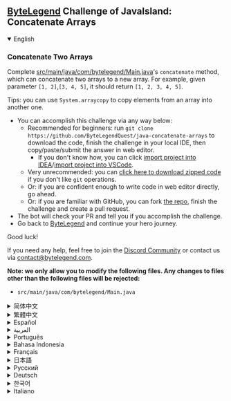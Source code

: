 ## [ByteLegend](https://bytelegend.com) Challenge of JavaIsland: Concatenate Arrays

<details open='true'>
<summary>English</summary>

### Concatenate Two Arrays

Complete [src/main/java/com/bytelegend/Main.java](https://github.com/ByteLegendQuest/java-concatenate-arrays/blob/main/src/main/java/com/bytelegend/Main.java)'s `concatenate` method, which can concatenate two arrays to a new array.
For example, given parameter `[1, 2]`,`[3, 4, 5]`, it should return `[1, 2, 3, 4, 5]`.

Tips: you can use `System.arraycopy` to copy elements from an array into another one.

- You can accomplish this challenge via any way below:
  - Recommended for beginners: run `git clone https://github.com/ByteLegendQuest/java-concatenate-arrays` to download the code,
    finish the challenge in your local IDE, then copy/paste/submit the answer in web editor.
    - If you don't know how, you can click [import project into IDEA](https://github.com/ByteLegendQuest/java-concatenate-arrays/blob/main/docs/en/clone-and-import.md)/[import project into VSCode](https://github.com/ByteLegendQuest/java-concatenate-arrays/blob/main/docs/en/clone-and-import-vscode.md).
  - Very unrecommended: you can [click here to download zipped code](https://codeload.github.com/ByteLegendQuest/java-concatenate-arrays/zip/refs/heads/main) if you don't like `git` operations.
  - Or: if you are confident enough to write code in web editor directly, go ahead.
  - Or: if you are familiar with GitHub, you can fork [the repo](https://github.com/ByteLegendQuest/java-concatenate-arrays), finish the challenge and create a pull request.
- The bot will check your PR and tell you if you accomplish the challenge.
- Go back to [ByteLegend](https://bytelegend.com) and continue your hero journey.

Good luck!

If you need any help, feel free to join the [Discord Community](https://discord.gg/35RreUUGWt) or contact us via [contact@bytelegend.com](mailto:contact@bytelegend.com).

**Note: we only allow you to modify the following files.
Any changes to files other than the following files will be rejected:**

- `src/main/java/com/bytelegend/Main.java`

</details>

<details>
<summary>简体中文</summary>

### 连接两个<ruby>数组<rt>Array</rt></ruby>

实现[src/main/java/com/bytelegend/Main.java](https://github.com/ByteLegendQuest/java-concatenate-arrays/blob/main/src/main/java/com/bytelegend/Main.java)中的`concatenate`方法，使之能将两个数组连接成一个新的数组。
例如，给定数组`[1, 2]`,`[3, 4, 5]`，返回`[1, 2, 3, 4, 5]`。

提示：你可以使用`System.arraycopy()`方法来拷贝数组中的元素。

- 你可以使用以下任意一种方法完成挑战：
  - 初学者推荐：运行`git clone https://git.bytelegend.com/ByteLegendQuest/java-concatenate-arrays`将代码下载到本地，在本地使用IDE调试完成后复制到网页编辑器里提交。
    - 如果你不知道怎么做，可以点击[导入IDEA](https://github.com/ByteLegendQuest/java-concatenate-arrays/blob/main/docs/zh_hans/clone-and-import.md)/[导入VSCode](https://github.com/ByteLegendQuest/java-concatenate-arrays/blob/main/docs/zh_hans/clone-and-import-vscode.md)。
  - 非常不推荐：如果你实在不喜欢`git`命令行操作，你可以[点击这里直接下载打包好的代码](https://ghcodeload.bytelegend.com/ByteLegendQuest/java-concatenate-arrays/zip/refs/heads/main)。
  - 或者：如果你非常自信不需要下载代码到本地调试，可以使用网页编辑器直接提交。
  - 或者：如果你对GitHub非常熟悉，你可以fork[这个仓库](https://github.com/ByteLegendQuest/java-concatenate-arrays)、完成挑战后，创建一个Pull Request。
- 机器人将会检查你的答案，告诉你你是否通过了挑战。
- 回到[字节传说](https://bytelegend.com)，然后继续你的英雄旅程。

祝你好运！

如果你需要任何帮助，欢迎加入官方玩家QQ群（在[首页](https://bytelegend.com)右下角的`联系 & 关于`菜单里可以找到入群方式）或者[Discord社区](https://discord.gg/PvmqK3hF)，或email至[contact@bytelegend.com](mailto:contact@bytelegend.com)。

**注意：我们只允许您修改以下文件，任何对其他文件的修改都会被拒绝：**

- `src/main/java/com/bytelegend/Main.java`

</details>

<details>
<summary>繁體中文</summary>

### 連接兩個數組

完成[src/main/java/com/bytelegend/Main.java](https://github.com/ByteLegendQuest/java-concatenate-arrays/blob/main/src/main/java/com/bytelegend/Main.java)的`concatenate`方法，可以將兩個數組拼接成一個新數組。例如，給定參數`[1, 2]` , `[3, 4, 5]` ，它應該返回`[1, 2, 3, 4, 5]` 。

提示：您可以使用`System.arraycopy`將數組中的元素複製到另一個數組中。

-   您可以通過以下任何方式完成此挑戰：
    -   建議初學者：運行`git clone https://github.com/ByteLegendQuest/java-concatenate-arrays`下載代碼，在本地 IDE 中完成挑戰，然後在 Web 編輯器中復制/粘貼/提交答案。
        -   如果你不知道怎麼做，你可以點擊[import project into IDEA](https://github.com/ByteLegendQuest/java-concatenate-arrays/blob/main/docs/en/clone-and-import.md) / [import project into VSCode](https://github.com/ByteLegendQuest/java-concatenate-arrays/blob/main/docs/en/clone-and-import-vscode.md) 。
    -   非常不推薦：如果你不喜歡`git`操作，可以[點擊這裡下載壓縮代碼](https://codeload.github.com/ByteLegendQuest/java-concatenate-arrays/zip/refs/heads/main)。
    -   或者：如果您有足夠的信心直接在 Web 編輯器中編寫代碼，請繼續。
    -   或者：如果你熟悉 GitHub，你可以 fork[倉庫](https://github.com/ByteLegendQuest/java-concatenate-arrays)，完成挑戰並創建一個拉取請求。
-   機器人會檢查你的 PR 並告訴你是否完成了挑戰。
-   回到[ByteLegend](https://bytelegend.com)繼續你的英雄之旅。

祝你好運！

如果您需要任何幫助，請隨時加入[Discord 社區](https://discord.gg/35RreUUGWt)或通過[contact@bytelegend.com](mailto:contact@bytelegend.com)聯繫我們。

**注意：我們只允許您修改以下文件。對以下文件以外的文件的任何更改都將被拒絕：**

-   `src/main/java/com/bytelegend/Main.java`
</details>

<details>
<summary>Español</summary>

### Concatenar dos arreglos

Complete el método de `concatenate` de [src/main/java/com/bytelegend/Main.java](https://github.com/ByteLegendQuest/java-concatenate-arrays/blob/main/src/main/java/com/bytelegend/Main.java) , que puede concatenar dos matrices en una nueva matriz. Por ejemplo, dado el parámetro `[1, 2]` , `[3, 4, 5]` , debería devolver `[1, 2, 3, 4, 5]` .

Sugerencias: puede usar `System.arraycopy` para copiar elementos de una matriz a otra.

-   Puede lograr este desafío de cualquier manera a continuación:
    -   Recomendado para principiantes: ejecute `git clone https://github.com/ByteLegendQuest/java-concatenate-arrays` para descargar el código, finalice el desafío en su IDE local, luego copie/pegue/envíe la respuesta en el editor web.
        -   Si no sabe cómo hacerlo, puede hacer clic en [importar proyecto a IDEA](https://github.com/ByteLegendQuest/java-concatenate-arrays/blob/main/docs/en/clone-and-import.md) / [importar proyecto a VSCode](https://github.com/ByteLegendQuest/java-concatenate-arrays/blob/main/docs/en/clone-and-import-vscode.md) .
    -   Muy poco recomendado: puede [hacer clic aquí para descargar el código comprimido](https://codeload.github.com/ByteLegendQuest/java-concatenate-arrays/zip/refs/heads/main) si no le gustan las operaciones de `git` .
    -   O: si tiene la confianza suficiente para escribir código en el editor web directamente, adelante.
    -   O: si está familiarizado con GitHub, puede bifurcar [el repositorio](https://github.com/ByteLegendQuest/java-concatenate-arrays) , finalizar el desafío y crear una solicitud de extracción.
-   El bot verificará tu PR y te dirá si logras el desafío.
-   Regrese a [ByteLegend](https://bytelegend.com) y continúe su viaje de héroe.

¡Buena suerte!

Si necesita ayuda, no dude en unirse a la [comunidad de Discord](https://discord.gg/35RreUUGWt) o contáctenos a través de [contact@bytelegend.com](mailto:contact@bytelegend.com) .

**Nota: solo le permitimos modificar los siguientes archivos. Cualquier cambio en los archivos que no sean los siguientes archivos será rechazado:**

-   `src/main/java/com/bytelegend/Main.java`
</details>

<details>
<summary>العربية</summary>

### سلسلة صفيفتين

أكمل [دالة src / main / java / com / bytelegend / Main.java](https://github.com/ByteLegendQuest/java-concatenate-arrays/blob/main/src/main/java/com/bytelegend/Main.java) `concatenate` ، والتي يمكنها ربط مصفوفتين بمصفوفة جديدة. على سبيل المثال ، معطى المعلمة `[1, 2]` ، `[3, 4, 5]` ، يجب أن ترجع `[1, 2, 3, 4, 5]` .

تلميحات: يمكنك استخدام `System.arraycopy` لنسخ عناصر من مصفوفة إلى أخرى.

-   يمكنك إنجاز هذا التحدي بأي طريقة أدناه:
    -   موصى به للمبتدئين: قم بتشغيل `git clone https://github.com/ByteLegendQuest/java-concatenate-arrays` لتنزيل الكود وإنهاء التحدي في IDE المحلي الخاص بك ، ثم نسخ / لصق / إرسال الإجابة في محرر الويب.
        -   إذا كنت لا تعرف كيف يمكنك النقر فوق [استيراد مشروع إلى IDEA](https://github.com/ByteLegendQuest/java-concatenate-arrays/blob/main/docs/en/clone-and-import.md) / [استيراد مشروع إلى VSCode](https://github.com/ByteLegendQuest/java-concatenate-arrays/blob/main/docs/en/clone-and-import-vscode.md) .
    -   غير موصى به على الإطلاق: يمكنك [النقر هنا لتنزيل رمز مضغوط](https://codeload.github.com/ByteLegendQuest/java-concatenate-arrays/zip/refs/heads/main) إذا كنت لا تحب عمليات `git` .
    -   أو: إذا كنت واثقًا بدرجة كافية لكتابة التعليمات البرمجية في محرر الويب مباشرةً ، فابدأ.
    -   أو: إذا كنت معتادًا على GitHub ، فيمكنك تفرع [الريبو](https://github.com/ByteLegendQuest/java-concatenate-arrays) وإنهاء التحدي وإنشاء طلب سحب.
-   سيتحقق الروبوت من العلاقات العامة الخاصة بك ويخبرك إذا أنجزت التحدي.
-   ارجع إلى [ByteLegend وتابع](https://bytelegend.com) رحلة بطلك.

حظ سعيد!

إذا كنت بحاجة إلى أي مساعدة ، فلا تتردد في الانضمام إلى [مجتمع Discord](https://discord.gg/35RreUUGWt) أو الاتصال بنا عبر [contact@bytelegend.com](mailto:contact@bytelegend.com) .

**ملاحظة: نسمح لك فقط بتعديل الملفات التالية. سيتم رفض أي تغييرات يتم إجراؤها على الملفات بخلاف الملفات التالية:**

-   `src/main/java/com/bytelegend/Main.java`
</details>

<details>
<summary>Português</summary>

### Concatenar dois arrays

Complete o método `concatenate` de [src/main/java/com/bytelegend/Main.java](https://github.com/ByteLegendQuest/java-concatenate-arrays/blob/main/src/main/java/com/bytelegend/Main.java) , que pode concatenar dois arrays para um novo array. Por exemplo, dado o parâmetro `[1, 2]` , `[3, 4, 5]` , ele deve retornar `[1, 2, 3, 4, 5]` .

Dicas: você pode usar `System.arraycopy` para copiar elementos de um array para outro.

-   Você pode realizar este desafio de qualquer maneira abaixo:
    -   Recomendado para iniciantes: execute `git clone https://github.com/ByteLegendQuest/java-concatenate-arrays` para baixar o código, conclua o desafio em seu IDE local e copie/cole/envie a resposta no editor da web.
        -   Se você não sabe como, você pode clicar em [importar projeto para IDEA](https://github.com/ByteLegendQuest/java-concatenate-arrays/blob/main/docs/en/clone-and-import.md) / [importar projeto para VSCode](https://github.com/ByteLegendQuest/java-concatenate-arrays/blob/main/docs/en/clone-and-import-vscode.md) .
    -   Muito não recomendado: você pode [clicar aqui para baixar o código zipado](https://codeload.github.com/ByteLegendQuest/java-concatenate-arrays/zip/refs/heads/main) se não gostar das operações do `git` .
    -   Ou: se você estiver confiante o suficiente para escrever código diretamente no editor da web, vá em frente.
    -   Ou: se você estiver familiarizado com o GitHub, você pode bifurcar [o repo](https://github.com/ByteLegendQuest/java-concatenate-arrays) , finalizar o desafio e criar um pull request.
-   O bot verificará seu PR e informará se você cumprir o desafio.
-   Volte para [ByteLegend](https://bytelegend.com) e continue sua jornada de herói.

Boa sorte!

Se precisar de ajuda, sinta-se à vontade para se juntar à [Comunidade Discord](https://discord.gg/35RreUUGWt) ou entre em contato conosco via [contact@bytelegend.com](mailto:contact@bytelegend.com) .

**Nota: só permitimos que você modifique os seguintes arquivos. Quaisquer alterações em arquivos que não sejam os arquivos a seguir serão rejeitadas:**

-   `src/main/java/com/bytelegend/Main.java`
</details>

<details>
<summary>Bahasa Indonesia</summary>

### Gabungkan Dua Array

Lengkapi metode `concatenate` [src/main/Java/com/bytelegend/Main.java](https://github.com/ByteLegendQuest/java-concatenate-arrays/blob/main/src/main/java/com/bytelegend/Main.java) , yang dapat menggabungkan dua larik ke larik baru. Misalnya, parameter yang diberikan `[1, 2]` , `[3, 4, 5]` , itu harus mengembalikan `[1, 2, 3, 4, 5]` .

Tips: Anda dapat menggunakan `System.arraycopy` untuk menyalin elemen dari array ke array lain.

-   Anda dapat menyelesaikan tantangan ini melalui cara apa pun di bawah ini:
    -   Direkomendasikan untuk pemula: jalankan `git clone https://github.com/ByteLegendQuest/java-concatenate-arrays` untuk mengunduh kode, selesaikan tantangan di IDE lokal Anda, lalu salin/tempel/kirim jawabannya di editor web.
        -   Jika Anda tidak tahu caranya, Anda bisa mengklik [import project into IDEA](https://github.com/ByteLegendQuest/java-concatenate-arrays/blob/main/docs/en/clone-and-import.md) / [import project into VSCode](https://github.com/ByteLegendQuest/java-concatenate-arrays/blob/main/docs/en/clone-and-import-vscode.md) .
    -   Sangat tidak direkomendasikan: Anda dapat [mengklik di sini untuk mengunduh kode zip](https://codeload.github.com/ByteLegendQuest/java-concatenate-arrays/zip/refs/heads/main) jika Anda tidak menyukai operasi `git` .
    -   Atau: jika Anda cukup percaya diri untuk menulis kode di editor web secara langsung, silakan.
    -   Atau: jika Anda terbiasa dengan GitHub, Anda dapat melakukan fork [repo](https://github.com/ByteLegendQuest/java-concatenate-arrays) , menyelesaikan tantangan, dan membuat permintaan tarik.
-   Bot akan memeriksa PR Anda dan memberi tahu Anda jika Anda menyelesaikan tantangan.
-   Kembali ke [ByteLegend](https://bytelegend.com) dan lanjutkan perjalanan pahlawan Anda.

Semoga beruntung!

Jika Anda memerlukan bantuan, jangan ragu untuk bergabung dengan [Komunitas Discord](https://discord.gg/35RreUUGWt) atau hubungi kami melalui [contact@bytelegend.com](mailto:contact@bytelegend.com) .

**Catatan: kami hanya mengizinkan Anda untuk mengubah file berikut. Setiap perubahan pada file selain file berikut akan ditolak:**

-   `src/main/java/com/bytelegend/Main.java`
</details>

<details>
<summary>Français</summary>

### Concaténer deux tableaux

Complétez la méthode de `concatenate` de [src/main/java/com/bytelegend/Main.java](https://github.com/ByteLegendQuest/java-concatenate-arrays/blob/main/src/main/java/com/bytelegend/Main.java) , qui peut concaténer deux tableaux en un nouveau tableau. Par exemple, étant donné le paramètre `[1, 2]` , `[3, 4, 5]` , il devrait retourner `[1, 2, 3, 4, 5]` .

Conseils : vous pouvez utiliser `System.arraycopy` pour copier des éléments d'un tableau dans un autre.

-   Vous pouvez accomplir ce défi de n'importe quelle manière ci-dessous:
    -   Recommandé pour les débutants : exécutez `git clone https://github.com/ByteLegendQuest/java-concatenate-arrays` pour télécharger le code, terminez le défi dans votre IDE local, puis copiez/collez/soumettez la réponse dans l'éditeur Web.
        -   Si vous ne savez pas comment, vous pouvez cliquer sur [importer le projet dans IDEA](https://github.com/ByteLegendQuest/java-concatenate-arrays/blob/main/docs/en/clone-and-import.md) / [importer le projet dans VSCode](https://github.com/ByteLegendQuest/java-concatenate-arrays/blob/main/docs/en/clone-and-import-vscode.md) .
    -   Très déconseillé : vous pouvez [cliquer ici pour télécharger le code compressé](https://codeload.github.com/ByteLegendQuest/java-concatenate-arrays/zip/refs/heads/main) si vous n'aimez pas les opérations `git` .
    -   Ou : si vous êtes suffisamment confiant pour écrire du code directement dans l'éditeur Web, continuez.
    -   Ou : si vous êtes familier avec GitHub, vous pouvez forker [le dépôt](https://github.com/ByteLegendQuest/java-concatenate-arrays) , terminer le défi et créer une demande d'extraction.
-   Le bot vérifiera votre PR et vous dira si vous accomplissez le défi.
-   Retournez à [ByteLegend](https://bytelegend.com) et continuez votre voyage de héros.

Bonne chance!

Si vous avez besoin d'aide, n'hésitez pas à rejoindre la [communauté Discord](https://discord.gg/35RreUUGWt) ou à nous contacter via [contact@bytelegend.com](mailto:contact@bytelegend.com) .

**Remarque : nous vous autorisons uniquement à modifier les fichiers suivants. Toute modification de fichiers autres que les fichiers suivants sera rejetée :**

-   `src/main/java/com/bytelegend/Main.java`
</details>

<details>
<summary>日本語</summary>

### 2つの配列を連結する

[src / main / java / com / bytelegend / Main.java](https://github.com/ByteLegendQuest/java-concatenate-arrays/blob/main/src/main/java/com/bytelegend/Main.java)の`concatenate`メソッドを完了します。これにより、2つの配列を新しい配列に連結できます。たとえば、パラメータ`[1, 2]` 、 `[3, 4, 5]` \]を指定すると、\[1、2、3、4、5\]を返す必要があり`[1, 2, 3, 4, 5]` 。

ヒント： `System.arraycopy`を使用して、要素を配列から別の配列にコピーできます。

-   この課題は、以下のいずれかの方法で達成できます。
    -   初心者に推奨： `git clone https://github.com/ByteLegendQuest/java-concatenate-arrays`を実行してコードをダウンロードし、ローカルIDEでチャレンジを終了してから、Webエディターで回答をコピー/貼り付け/送信します。
        -   方法がわからない場合は、\[ [プロジェクトをIDEAにインポート](https://github.com/ByteLegendQuest/java-concatenate-arrays/blob/main/docs/en/clone-and-import.md)\]/\[ [プロジェクトをVSCodeにインポート](https://github.com/ByteLegendQuest/java-concatenate-arrays/blob/main/docs/en/clone-and-import-vscode.md)\]をクリックできます。
    -   非常に推奨されていません`git`操作が気に入らない場合は、 [ここをクリックしてzipコードをダウンロード](https://codeload.github.com/ByteLegendQuest/java-concatenate-arrays/zip/refs/heads/main)できます。
    -   または：Webエディターで直接コードを記述できる自信がある場合は、先に進んでください。
    -   または：GitHubに精通している場合は[、リポジトリ](https://github.com/ByteLegendQuest/java-concatenate-arrays)をフォークしてチャレンジを終了し、プルリクエストを作成できます。
-   ボットはPRをチェックし、チャレンジを達成したかどうかを通知します。
-   [ByteLegend](https://bytelegend.com)に戻り、ヒーローの旅を続けてください。

幸運を！

ヘルプが必要な場合は、 [Discordコミュニティ](https://discord.gg/35RreUUGWt)に参加するか、contact [@bytelegend.com](mailto:contact@bytelegend.com)からお問い合わせください。

**注：変更できるのは次のファイルのみです。次のファイル以外のファイルへの変更は拒否されます。**

-   `src/main/java/com/bytelegend/Main.java`
</details>

<details>
<summary>Русский</summary>

### Объединить два массива

Завершите метод `concatenate` [src/main/java/com/bytelegend/Main.java](https://github.com/ByteLegendQuest/java-concatenate-arrays/blob/main/src/main/java/com/bytelegend/Main.java) , который может объединить два массива в новый массив. Например, если задан параметр `[1, 2]` , `[3, 4, 5]` , он должен вернуть `[1, 2, 3, 4, 5]` .

Советы: вы можете использовать `System.arraycopy` для копирования элементов из массива в другой.

-   Вы можете выполнить эту задачу любым способом, указанным ниже:
    -   Рекомендуется для начинающих: запустите `git clone https://github.com/ByteLegendQuest/java-concatenate-arrays` , чтобы загрузить код, завершите задание в локальной среде IDE, затем скопируйте/вставьте/отправьте ответ в веб-редакторе.
        -   Если вы не знаете как, вы можете нажать [импортировать проект в IDEA](https://github.com/ByteLegendQuest/java-concatenate-arrays/blob/main/docs/en/clone-and-import.md) / [импортировать проект в VSCode](https://github.com/ByteLegendQuest/java-concatenate-arrays/blob/main/docs/en/clone-and-import-vscode.md) .
    -   Крайне не рекомендуется: вы можете [нажать здесь, чтобы загрузить заархивированный код](https://codeload.github.com/ByteLegendQuest/java-concatenate-arrays/zip/refs/heads/main) , если вам не нравятся операции `git` .
    -   Или: если вы достаточно уверены, чтобы писать код напрямую в веб-редакторе, вперед.
    -   Или: если вы знакомы с GitHub, вы можете разветвить [репозиторий](https://github.com/ByteLegendQuest/java-concatenate-arrays) , выполнить задание и создать запрос на включение.
-   Бот проверит ваш PR и сообщит, выполнили ли вы задание.
-   Вернитесь в [ByteLegend](https://bytelegend.com) и продолжайте свое героическое путешествие.

Удачи!

Если вам нужна помощь, присоединяйтесь к [сообществу Discord](https://discord.gg/35RreUUGWt) или свяжитесь с нами по [адресу contact@bytelegend.com](mailto:contact@bytelegend.com) .

**Примечание: мы разрешаем вам изменять только следующие файлы. Любые изменения в файлах, кроме следующих файлов, будут отклонены:**

-   `src/main/java/com/bytelegend/Main.java`
</details>

<details>
<summary>Deutsch</summary>

### Verketten Sie zwei Arrays

Vervollständigen Sie die Methode `concatenate` von [src/main/java/com/bytelegend/Main.java](https://github.com/ByteLegendQuest/java-concatenate-arrays/blob/main/src/main/java/com/bytelegend/Main.java) , die zwei Arrays zu einem neuen Array verketten kann. Bei einem gegebenen Parameter `[1, 2]` , `[3, 4, 5]` sollte beispielsweise `[1, 2, 3, 4, 5]` zurückgegeben werden.

Tipps: Sie können `System.arraycopy` verwenden, um Elemente von einem Array in ein anderes zu kopieren.

-   Sie können diese Herausforderung auf eine der folgenden Arten meistern:
    -   Empfohlen für Anfänger: Führen Sie `git clone https://github.com/ByteLegendQuest/java-concatenate-arrays` aus, um den Code herunterzuladen, beenden Sie die Herausforderung in Ihrer lokalen IDE und kopieren/fügen Sie dann die Antwort im Web-Editor ein/übermitteln Sie sie.
        -   Wenn Sie nicht wissen wie, können Sie auf [Projekt in IDEA](https://github.com/ByteLegendQuest/java-concatenate-arrays/blob/main/docs/en/clone-and-import.md) [importieren / Projekt in VSCode importieren klicken](https://github.com/ByteLegendQuest/java-concatenate-arrays/blob/main/docs/en/clone-and-import-vscode.md) .
    -   Sehr nicht zu empfehlen: Sie können [hier klicken, um den gezippten Code herunterzuladen,](https://codeload.github.com/ByteLegendQuest/java-concatenate-arrays/zip/refs/heads/main) wenn Sie `git` -Operationen nicht mögen.
    -   Oder: Wenn Sie sicher genug sind, Code direkt im Web-Editor zu schreiben, fahren Sie fort.
    -   Oder: Wenn Sie sich mit GitHub auskennen, können Sie [das Repo forken](https://github.com/ByteLegendQuest/java-concatenate-arrays) , die Challenge beenden und einen Pull-Request erstellen.
-   Der Bot überprüft Ihre PR und teilt Ihnen mit, ob Sie die Herausforderung meistern.
-   Gehen Sie zurück zu [ByteLegend](https://bytelegend.com) und setzen Sie Ihre Heldenreise fort.

Viel Glück!

Wenn Sie Hilfe benötigen, können Sie sich gerne der [Discord Community](https://discord.gg/35RreUUGWt) anschließen oder uns über [contact@bytelegend.com kontaktieren](mailto:contact@bytelegend.com) .

**Hinweis: Wir erlauben Ihnen nur, die folgenden Dateien zu ändern. Alle Änderungen an anderen Dateien als den folgenden Dateien werden abgelehnt:**

-   `src/main/java/com/bytelegend/Main.java`
</details>

<details>
<summary>한국어</summary>

### 두 배열 연결

[src/main/java/com/bytelegend/Main.java](https://github.com/ByteLegendQuest/java-concatenate-arrays/blob/main/src/main/java/com/bytelegend/Main.java) 의 `concatenate` 방법을 완료하세요. 두 배열을 새 배열로 연결할 수 있습니다. 예를 들어 매개변수 `[1, 2]` , `[3, 4, 5]` `[1, 2, 3, 4, 5]` 반환해야 합니다.

팁: `System.arraycopy` 를 사용하여 배열의 요소를 다른 배열로 복사할 수 있습니다.

-   아래 방법을 통해 이 챌린지를 완료할 수 있습니다.
    -   초보자를 위한 권장 사항: `git clone https://github.com/ByteLegendQuest/java-concatenate-arrays` 를 실행하여 코드를 다운로드하고 로컬 IDE에서 챌린지를 완료한 다음 웹 편집기에서 답변을 복사/붙여넣기/제출합니다.
        -   방법을 모르는 경우 [프로젝트를 IDEA로](https://github.com/ByteLegendQuest/java-concatenate-arrays/blob/main/docs/en/clone-and-import.md) [가져오기 / 프로젝트를 VSCode로 가져](https://github.com/ByteLegendQuest/java-concatenate-arrays/blob/main/docs/en/clone-and-import-vscode.md) 오기를 클릭할 수 있습니다.
    -   매우 권장하지 않음: `git` 작업이 마음에 들지 않으면 [여기를 클릭하여 압축 코드를 다운로드](https://codeload.github.com/ByteLegendQuest/java-concatenate-arrays/zip/refs/heads/main) 할 수 있습니다.
    -   또는 웹 편집기에서 직접 코드를 작성할 만큼 자신이 있다면 계속 진행하십시오.
    -   또는 GitHub에 익숙하다면 리포지토리를 분기 [하고](https://github.com/ByteLegendQuest/java-concatenate-arrays) 챌린지를 완료하고 풀 요청을 생성할 수 있습니다.
-   봇은 PR을 확인하고 도전 과제를 달성했는지 알려줍니다.
-   [ByteLegend](https://bytelegend.com) 로 돌아가 영웅 여정을 계속하세요.

행운을 빕니다!

도움이 필요하면 언제든지 [Discord 커뮤니티](https://discord.gg/35RreUUGWt) 에 가입하거나 [contact@bytelegend.com](mailto:contact@bytelegend.com) 을 통해 문의하세요.

**참고: 다음 파일만 수정할 수 있습니다. 다음 파일 이외의 파일에 대한 변경 사항은 거부됩니다.**

-   `src/main/java/com/bytelegend/Main.java`
</details>

<details>
<summary>Italiano</summary>

### Concatena due array

Completa il metodo `concatenate` di [src/main/java/com/bytelegend/Main.java](https://github.com/ByteLegendQuest/java-concatenate-arrays/blob/main/src/main/java/com/bytelegend/Main.java) , che può concatenare due array in un nuovo array. Ad esempio, dato il parametro `[1, 2]` , `[3, 4, 5]` , dovrebbe restituire `[1, 2, 3, 4, 5]` .

Suggerimenti: puoi usare `System.arraycopy` per copiare elementi da un array in un altro.

-   Puoi portare a termine questa sfida in qualsiasi modo di seguito:
    -   Consigliato per i principianti: esegui `git clone https://github.com/ByteLegendQuest/java-concatenate-arrays` per scaricare il codice, completa la sfida nel tuo IDE locale, quindi copia/incolla/invia la risposta nell'editor web.
        -   Se non sai come fare, puoi fare clic su [importa progetto in IDEA](https://github.com/ByteLegendQuest/java-concatenate-arrays/blob/main/docs/en/clone-and-import.md) / [importa progetto in VSCode](https://github.com/ByteLegendQuest/java-concatenate-arrays/blob/main/docs/en/clone-and-import-vscode.md) .
    -   Molto sconsigliato: puoi fare [clic qui per scaricare il codice zippato](https://codeload.github.com/ByteLegendQuest/java-concatenate-arrays/zip/refs/heads/main) se non ti piacciono le operazioni `git` .
    -   Oppure: se sei abbastanza sicuro da scrivere il codice direttamente nell'editor web, vai avanti.
    -   Oppure: se hai familiarità con GitHub, puoi eseguire il fork [del repository](https://github.com/ByteLegendQuest/java-concatenate-arrays) , completare la sfida e creare una richiesta pull.
-   Il bot controllerà il tuo PR e ti dirà se hai superato la sfida.
-   Torna a [ByteLegend](https://bytelegend.com) e continua il tuo viaggio da eroe.

Buona fortuna!

Se hai bisogno di aiuto, non esitare a unirti alla [community di Discord](https://discord.gg/35RreUUGWt) o contattaci tramite [contact@bytelegend.com](mailto:contact@bytelegend.com) .

**Nota: ti permettiamo solo di modificare i seguenti file. Eventuali modifiche ai file diversi dai seguenti file verranno rifiutate:**

-   `src/main/java/com/bytelegend/Main.java`
</details>
